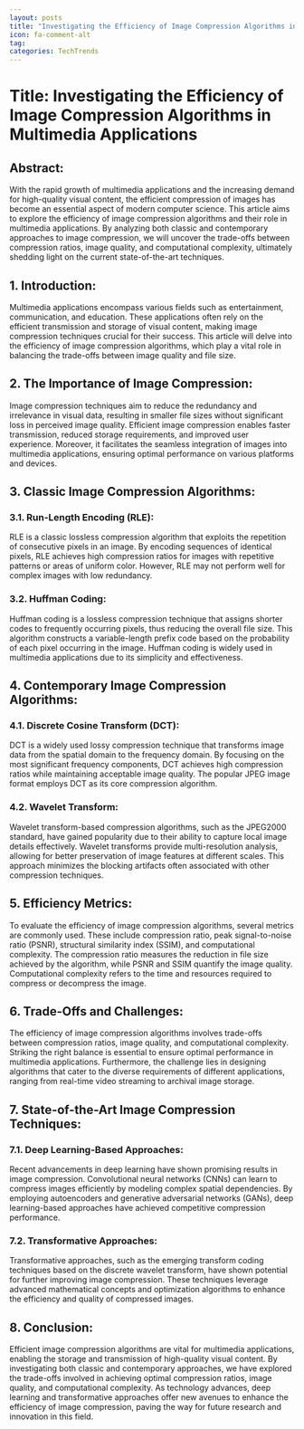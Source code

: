 ```yaml
---
layout: posts
title: "Investigating the Efficiency of Image Compression Algorithms in Multimedia Applications"
icon: fa-comment-alt
tag:      
categories: TechTrends
---
```



# Title: Investigating the Efficiency of Image Compression Algorithms in Multimedia Applications

## Abstract:
With the rapid growth of multimedia applications and the increasing demand for high-quality visual content, the efficient compression of images has become an essential aspect of modern computer science. This article aims to explore the efficiency of image compression algorithms and their role in multimedia applications. By analyzing both classic and contemporary approaches to image compression, we will uncover the trade-offs between compression ratios, image quality, and computational complexity, ultimately shedding light on the current state-of-the-art techniques.

## 1. Introduction:
Multimedia applications encompass various fields such as entertainment, communication, and education. These applications often rely on the efficient transmission and storage of visual content, making image compression techniques crucial for their success. This article will delve into the efficiency of image compression algorithms, which play a vital role in balancing the trade-offs between image quality and file size.

## 2. The Importance of Image Compression:
Image compression techniques aim to reduce the redundancy and irrelevance in visual data, resulting in smaller file sizes without significant loss in perceived image quality. Efficient image compression enables faster transmission, reduced storage requirements, and improved user experience. Moreover, it facilitates the seamless integration of images into multimedia applications, ensuring optimal performance on various platforms and devices.

## 3. Classic Image Compression Algorithms:
### 3.1. Run-Length Encoding (RLE):
RLE is a classic lossless compression algorithm that exploits the repetition of consecutive pixels in an image. By encoding sequences of identical pixels, RLE achieves high compression ratios for images with repetitive patterns or areas of uniform color. However, RLE may not perform well for complex images with low redundancy.

### 3.2. Huffman Coding:
Huffman coding is a lossless compression technique that assigns shorter codes to frequently occurring pixels, thus reducing the overall file size. This algorithm constructs a variable-length prefix code based on the probability of each pixel occurring in the image. Huffman coding is widely used in multimedia applications due to its simplicity and effectiveness.

## 4. Contemporary Image Compression Algorithms:
### 4.1. Discrete Cosine Transform (DCT):
DCT is a widely used lossy compression technique that transforms image data from the spatial domain to the frequency domain. By focusing on the most significant frequency components, DCT achieves high compression ratios while maintaining acceptable image quality. The popular JPEG image format employs DCT as its core compression algorithm.

### 4.2. Wavelet Transform:
Wavelet transform-based compression algorithms, such as the JPEG2000 standard, have gained popularity due to their ability to capture local image details effectively. Wavelet transforms provide multi-resolution analysis, allowing for better preservation of image features at different scales. This approach minimizes the blocking artifacts often associated with other compression techniques.

## 5. Efficiency Metrics:
To evaluate the efficiency of image compression algorithms, several metrics are commonly used. These include compression ratio, peak signal-to-noise ratio (PSNR), structural similarity index (SSIM), and computational complexity. The compression ratio measures the reduction in file size achieved by the algorithm, while PSNR and SSIM quantify the image quality. Computational complexity refers to the time and resources required to compress or decompress the image.

## 6. Trade-Offs and Challenges:
The efficiency of image compression algorithms involves trade-offs between compression ratios, image quality, and computational complexity. Striking the right balance is essential to ensure optimal performance in multimedia applications. Furthermore, the challenge lies in designing algorithms that cater to the diverse requirements of different applications, ranging from real-time video streaming to archival image storage.

## 7. State-of-the-Art Image Compression Techniques:
### 7.1. Deep Learning-Based Approaches:
Recent advancements in deep learning have shown promising results in image compression. Convolutional neural networks (CNNs) can learn to compress images efficiently by modeling complex spatial dependencies. By employing autoencoders and generative adversarial networks (GANs), deep learning-based approaches have achieved competitive compression performance.

### 7.2. Transformative Approaches:
Transformative approaches, such as the emerging transform coding techniques based on the discrete wavelet transform, have shown potential for further improving image compression. These techniques leverage advanced mathematical concepts and optimization algorithms to enhance the efficiency and quality of compressed images.

## 8. Conclusion:
Efficient image compression algorithms are vital for multimedia applications, enabling the storage and transmission of high-quality visual content. By investigating both classic and contemporary approaches, we have explored the trade-offs involved in achieving optimal compression ratios, image quality, and computational complexity. As technology advances, deep learning and transformative approaches offer new avenues to enhance the efficiency of image compression, paving the way for future research and innovation in this field.